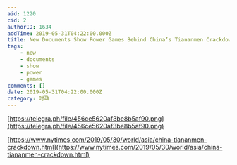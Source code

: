 ```yaml
---
aid: 1220
cid: 2
authorID: 1634
addTime: 2019-05-31T04:22:00.000Z
title: New Documents Show Power Games Behind China’s Tiananmen Crackdown
tags:
    - new
    - documents
    - show
    - power
    - games
comments: []
date: 2019-05-31T04:22:00.000Z
category: 时政
---
```


[https://telegra.ph/file/456ce5620af3be8b5af90.png](https://telegra.ph/file/456ce5620af3be8b5af90.png)

[https://www.nytimes.com/2019/05/30/world/asia/china-tiananmen-crackdown.html](https://www.nytimes.com/2019/05/30/world/asia/china-tiananmen-crackdown.html)
